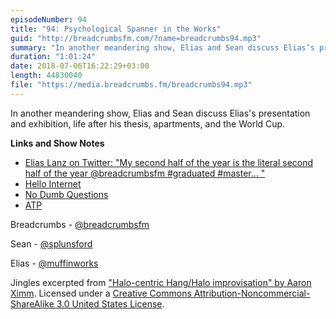 ```yaml
---
episodeNumber: 94
title: "94: Psychological Spanner in the Works"
guid: "http://breadcrumbsfm.com/?name=breadcrumbs94.mp3"
summary: "In another meandering show, Elias and Sean discuss Elias’s presentation and exhibition, life after his thesis, apartments, and the World Cup."
duration: "1:01:24"
date: 2018-07-06T16:22:29+03:00
length: 44830040
file: "https://media.breadcrumbs.fm/breadcrumbs94.mp3"
---
```

In another meandering show, Elias and Sean discuss Elias's presentation and exhibition, life after his thesis, apartments, and the World Cup.

**Links and Show Notes**
- [Elias Lanz on Twitter: "My second half of the year is the literal second half of the year @breadcrumbsfm #graduated #master… "](https://twitter.com/muffinworks/status/1013794737139134466)
- [Hello Internet](http://www.hellointernet.fm/)
- [No Dumb Questions](https://www.nodumbquestions.fm/)
- [ATP](https://atp.fm/)

Breadcrumbs - [@breadcrumbsfm](https://twitter.com/breadcrumbsfm)

Sean - [@splunsford](https://twitter.com/splunsford)

Elias - [@muffinworks](https://twitter.com/muffinworks)

Jingles excerpted from ["Halo-centric Hang/Halo improvisation" by Aaron Ximm](http://freemusicarchive.org/music/aaron_ximm/handpans_and_the_hang/). Licensed under a [Creative Commons Attribution-Noncommercial-ShareAlike 3.0 United States License](http://creativecommons.org/licenses/by-nc-sa/3.0/us/).